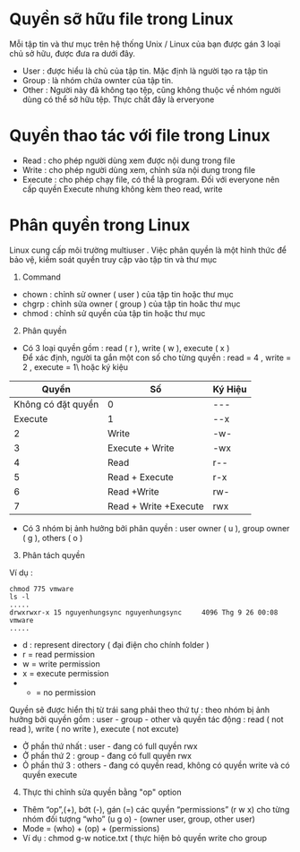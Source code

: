 # Quyền sỡ hữu file trong Linux
Mỗi tập tin và thư mục trên hệ thống Unix / Linux của bạn được gán 3 loại chủ sở hữu, được đưa ra dưới đây.

* User : được hiểu là chủ của tập tin. Mặc định là người tạo ra tập tin
* Group : là nhóm chứa ownter của tập tin. 
* Other : Người này đã không tạo tệp, cũng không thuộc về nhóm người dùng có thể sở hữu tệp.  Thực chất đây là erveryone  

# Quyền thao tác với file trong Linux

* Read : cho phép người dùng xem được nội dung trong file
* Write  : cho phép người dùng xem, chỉnh sửa nội dung trong file
* Execute : cho phép chạy file, có thể là program. Đối với everyone nên cấp quyền Execute nhưng không kèm theo read, write

# Phân quyền trong  Linux

Linux cung cấp môi trường multiuser . Việc phân quyền là một hình thức để bảo vệ, kiếm soát quyền truy cập vào tập tin và thư mục

1. Command
  * chown : chỉnh sử owner ( user )  của tập tin hoặc thư mục
  * chgrp : chỉnh sửa owner ( group ) của tập tin hoăc thư mục
  * chmod : chỉnh sử quyền của tập tin hoặc thư mục

2. Phân quyền
  * Có 3 loại quyền gồm : read ( r ), write ( w ), execute ( x )\
  Để xác định, người ta gắn một con số cho từng quyền : read = 4 , write = 2  , execute = 1\ hoặc ký kiệu
  
  |Quyền    |Số        |Ký Hiệu|
  |---------|----------|-------|
  |Không có đặt quyền| 0 | --- |
  |Execute | 1| --x|
  |2| 	Write |	-w- |
  |3 |	Execute + Write |	-wx |
  |4 |	Read |	r-- |
  |5 |	Read + Execute |	r-x |
  |6 | 	Read +Write |	rw- |
  |7 |	Read + Write +Execute |	rwx

   
  * Có 3 nhóm bị ảnh hưởng bởi phân quyền : user owner ( u ), group owner ( g ), others ( o ) 
  
3. Phân tách quyền

Ví dụ :


```
chmod 775 vmware 
ls -l
.....
drwxrwxr-x 15 nguyenhungsync nguyenhungsync     4096 Thg 9 26 00:08  vmware
.....
```
* d : represent  directory ( đại điện cho chính folder ) 
* r = read permission
* w = write permission
* x = execute permission
* - = no permission

Quyền sẽ được hiển thị từ trái sang phải theo thứ tự : theo nhóm bị ảnh hưởng bởi quyền gồm : user - group - other và quyền tác động : read ( not read ), write ( no write ), execute ( not excute)
- Ở phần thứ nhất : user - đang có full quyền rwx
- Ở phần thứ 2 : group - đang có full quyền rwx
- Ỏ phần thứ 3 : others - đang có quyền read, không có quyền write và có quyền execute

4. Thực thi chỉnh sửa quyền bằng "op" option
  * Thêm “op”,(+), bớt (-), gán (=) các quyền “permissions” (r w x) cho từng nhóm đối tượng “who” (u g o) - (owner user, group, other user)
  * Mode = (who) + (op) + (permissions)	
  * Ví dụ  : chmod g-w notice.txt ( thực hiện bỏ quyền write cho group 
  
